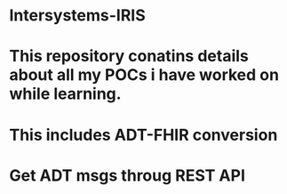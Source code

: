 # Intersystems-IRIS
# This repository conatins details about all my POCs i have worked on while learning.
# This includes ADT-FHIR conversion
# Get ADT msgs throug REST API
